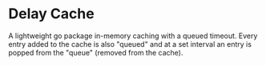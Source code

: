 # Delay Cache

A lightweight go package in-memory caching with a queued timeout.
Every entry added to the cache is also "queued" and at a set interval
an entry is popped from the "queue" (removed from the cache).